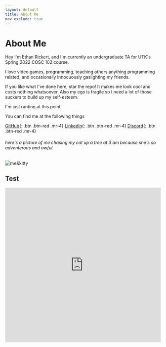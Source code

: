 ```yaml
---
layout: default
title: About Me
nav_exclude: true
---
```


# About Me

Hey I'm Ethan Rickert, and I'm currently an undergraduate TA for UTK's Spring 2022 COSC 102 course.

I love video games, programming, teaching others anything programming related, and occasionally innocuously gaslighting my friends.

If you like what I've done here, star the repo! It makes me look cool and costs nothing whatsoever. Also my ego is fragile so I need a lot of those suckers to build up my self-esteem.

I'm just ranting at this point.

You can find me at the following things

[GitHub](https://github.com/Ethan0429){: .btn .btn-red .mr-4}
[LinkedIn](https://www.linkedin.com/in/ethan-rickert-7817101b6/){: .btn .btn-red .mr-4}
[Discord](https://discord.com/users/191347573464760324/){: .btn .btn-red .mr-4}

###### here's a picture of me chasing my cat up a tree at 3 am because she's so adventerous and awful
![me&kitty](../img/kat.png)

## Test

<iframe frameborder="0" width="100%" height="500px" src="https://replit.com/@souper/cosc102?lite=true"></iframe>
